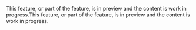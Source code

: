 <span data-ttu-id="a91e3-101">This feature, or part of the feature, is in preview and the content is work in progress.</span><span class="sxs-lookup"><span data-stu-id="a91e3-101">This feature, or part of the feature, is in preview and the content is work in progress.</span></span>